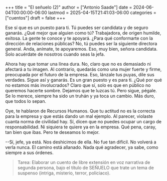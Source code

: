 +++
title = "El señuelo (2)"
author = ["Antonio Saade"]
date = 2024-06-04T00:00:00-06:00
lastmod = 2025-04-15T21:41:03-06:00
categories = ["cuentos"]
draft = false
+++

Ese sí que es un puesto para ti. Tú puedes ser candidata y de seguro ganarás. ¿Qué mejor que alguien como tú? Trabajadora, de origen humilde, exitosa. La gente te conoce y te apoyará. ¿Para qué conformarte con la dirección de relaciones públicas? No, tú puedes ser la siguiente directora general. Anda, anímate, te apoyaremos. Eso, muy bien, señora candidata. Solo acuérdate de nosotros cuando seas la jefa.

Ahora hay que tomar una línea dura. No, claro que no es demasiado ni afectará a tu imagen. Al contrario, quedarás como una mujer fuerte y firme, preocupada por el futuro de la empresa. Eso, lánzale tus puyas, dile sus verdades. Sigue así y ganarás. Es un gran puesto y es para ti. ¿Qué por qué no estamos más involucrados? Claro que sí, solo es que en público no queremos hacerte sombre. Dejamos que te luzcas tú. Pero sigue, pégale. Se lo merece, siempre ha sido un truhán y ya toca un cambio. Más duro, que todos lo sepan.

Oye, te hablaron de Recursos Humanos. Que tu actitud no es la correcta para la empresa y que estás dando un mal ejemplo. Al parecer, violaste cuanta norma de civilidad hay. Sí, dicen que no puedes ocupar un cargo de responsabilidad. Ni siquiera te quiere ya en la empresa. Qué pena, caray, tan bien que ibas. Pero te deseamos lo mejor.

--Sí, jefe, ya está. Nos deshicimos de ella. No fue tan difícil. No volverá a verla nunca. El camino está allanado. Nada qué agradecer, ya sabe, como siempre a sus órdenes.

> Tarea: Elaborar un cuento de libre extensión en voz narrativa de segunda persona, bajo el título de SEÑUELO que trate un tema de suspenso (intriga, misterio, terror, policiaco).
